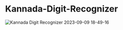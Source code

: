 # Kannada-Digit-Recognizer
![Kannada Digit Recognizer 2023-09-09 18-49-16](https://github.com/ShettySach/Kannada-Digit-Recognizer/assets/132273464/b0c9d39c-9be1-4c68-907c-1a2e9d401f46)
